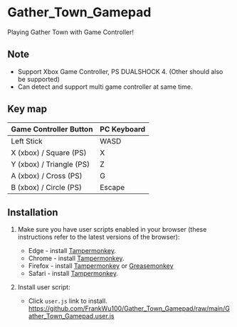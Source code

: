 # Gather_Town_Gamepad
Playing Gather Town with Game Controller!

## Note
* Support Xbox Game Controller, PS DUALSHOCK 4. (Other should also be supported)
* Can detect and support multi game controller at same time.

## Key map
| Game Controller Button | PC Keyboard |
| ---------------------- | ----------- |
| Left Stick | WASD |
| X (xbox) / Square (PS) | X |
| Y (xbox) / Triangle (PS) | Z |
| A (xbox) / Cross (PS) | G |
| B (xbox) / Circle (PS) | Escape |

## Installation

1. Make sure you have user scripts enabled in your browser (these instructions refer to the latest versions of the browser):
	* Edge - install [Tampermonkey](https://tampermonkey.net/?ext=dhdg&browser=edge).
	* Chrome - install [Tampermonkey](https://tampermonkey.net/?ext=dhdg&browser=chrome).
	* Firefox - install [Tampermonkey](https://tampermonkey.net/?ext=dhdg&browser=firefox) or [Greasemonkey](https://addons.mozilla.org/en-US/firefox/addon/greasemonkey/)
	* Safari - install [Tampermonkey](https://tampermonkey.net/?ext=dhdg&browser=safari).


2. Install user script:
	* Click `user.js` link to install. https://github.com/FrankWu100/Gather_Town_Gamepad/raw/main/Gather_Town_Gamepad.user.js
